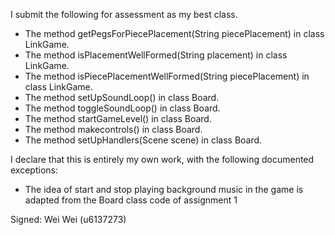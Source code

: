 I submit the following for assessment as my best class.

* The method getPegsForPiecePlacement(String piecePlacement) in class LinkGame.
* The method isPlacementWellFormed(String placement) in class LinkGame.
* The method isPiecePlacementWellFormed(String piecePlacement) in class LinkGame.
* The method setUpSoundLoop() in class Board.
* The method toggleSoundLoop() in class Board.
* The method startGameLevel() in class Board.
* The method makecontrols() in class Board.
* The method setUpHandlers(Scene scene) in class Board.



I declare that this is entirely my own work, with the following documented exceptions:

* The idea of start and stop playing background music in the game is adapted from the Board class code of assignment 1


Signed: Wei Wei (u6137273)

